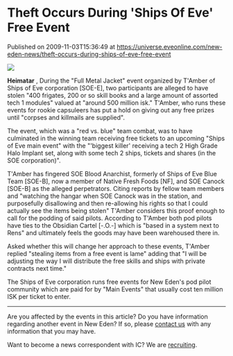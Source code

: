 # Theft  Occurs During 'Ships Of Eve' Free Event
Published on 2009-11-03T15:36:49 at https://universe.eveonline.com/new-eden-news/theft-occurs-during-ships-of-eve-free-event

![](http://www.eve-ic.net/media/assets/icarticlebanner.png)  
  
 **Heimatar** , During the "Full Metal Jacket" event organized by T'Amber of Ships of Eve corporation [SOE-E], two participants are alleged to have stolen "400 frigates, 200 or so skill books and a large amount of assorted tech 1 modules" valued at "around 500 million isk." T'Amber, who runs these events for rookie capsuleers has put a hold on giving out any free prizes until "corpses and killmails are supplied".  
  
The event, which was a "red vs. blue" team combat, was to have culminated in the winning team receiving free tickets to an upcoming "Ships of Eve main event" with the "'biggest killer' receiving a tech 2 High Grade Halo Implant set, along with some tech 2 ships, tickets and shares (in the SOE corporation)".  
  
T'Amber has fingered SOE Blood Anarchist, formerly of Ships of Eve Blue Team [SOE-B], now a member of Native Fresh Foods [NF], and SOE Canock [SOE-B] as the alleged perpetrators. Citing reports by fellow team members and "watching the hangar when SOE Canock was in the station, and purposefully disallowing and then re-allowing his rights so that I could actually see the items being stolen" T'Amber considers this proof enough to call for the podding of said pilots. According to T'Amber both pod pilots have ties to the Obsidian Cartel [-.O.-] which is "based in a system next to Rens" and ultimately feels the goods may have been warehoused there in.  
  
Asked whether this will change her approach to these events, T'Amber replied "stealing items from a free event is lame" adding that "I will be adjusting the way I will distribute the free skills and ships with private contracts next time."  
  
The Ships of Eve corporation runs free events for New Eden's pod pilot community which are paid for by "Main Events" that usually cost ten million ISK per ticket to enter.

* * *

Are you affected by the events in this article? Do you have information regarding another event in New Eden? If so, please [contact us](http://myeve.eve-online.com/news.asp?a=submitrp) with any information that you may have.  
  
Want to become a news correspondent with IC? We are [recruiting](http://www.eveonline.com/isd.asp).
